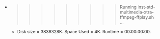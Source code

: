 * >>>>>>>>> Running inst-std-multimedia-xtra-ffmpeg-ffplay.sh ...
  * Disk size = 3839328K. Space Used = 4K. Runtime = 00:00:00:00.

